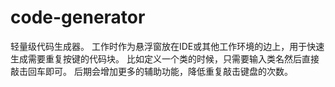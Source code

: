 # code-generator
轻量级代码生成器。
工作时作为悬浮窗放在IDE或其他工作环境的边上，用于快速生成需要重复按键的代码块。
比如定义一个类的时候，只需要输入类名然后直接敲击回车即可。
后期会增加更多的辅助功能，降低重复敲击键盘的次数。
